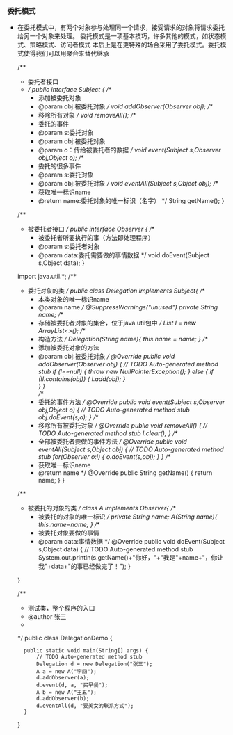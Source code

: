 ### 委托模式


- 在委托模式中，有两个对象参与处理同一个请求，接受请求的对象将请求委托给另一个对象来处理。
委托模式是一项基本技巧，许多其他的模式，如状态模式、策略模式、访问者模式 本质上是在更特殊的场合采用了委托模式。委托模式使得我们可以用聚合来替代继承


    /** 
     * 委托者接口
     *  */
    public interface Subject {
        /** 
         * 添加被委托对象
         * @param obj:被委托对象
         */
        void addObserver(Observer obj);
        /** 
         * 移除所有对象
         */
        void removeAll();
        /**
         * 委托的事件
         * @param s:委托对象   
         * @param obj:被委托对象
         * @param o：传给被委托者的数据
         */
        void event(Subject s,Observer obj,Object o);
        /**
         * 委托的很多事件
         * @param s:委托对象  
         * @param obj:被委托对象
         */
        void eventAll(Subject s,Object obj);
        /**
         * 获取唯一标识name
         * @return name:委托对象的唯一标识（名字）
         */
        String getName();
    }
    
    
    /**
     * 被委托者接口
     */
    public interface Observer {
        /**
         * 被委托者所要执行的事（方法即处理程序）
         * @param s:委托者对象
         * @param data:委托需要做的事情数据
         */
        void doEvent(Subject s,Object data);
    }
    
    import java.util.*;
    /**
     * 委托对象的类
     */
    public class Delegation implements Subject{
        /**
         * 本类对象的唯一标识name
         * @param name
         */
        @SuppressWarnings("unused")
        private String name;
        /**
         * 存储被委托者对象的集合，位于java.util包中
         */
        List<Observer> l = new ArrayList<>();
        /**
         * 构造方法
         */
        Delegation(String name){
            this.name = name;
        }
        /**
         * 添加被委托对象的方法
         * @param obj:被委托对象
         */
        @Override
        public void addObserver(Observer obj) {
            // TODO Auto-generated method stub
            if (l==null) {
                throw new NullPointerException();
            }
            else {
                if (!l.contains(obj)) {
                    l.add(obj);
                }    
            }
        }    
        /**
         * 委托的事件方法
         */
        @Override
        public void event(Subject s,Observer obj,Object o) {
            // TODO Auto-generated method stub
            obj.doEvent(s,o);
        }
        /**
         * 移除所有被委托对象
         */
        @Override
        public void removeAll() {
            // TODO Auto-generated method stub
            l.clear();
        }
        /**
         * 全部被委托者要做的事件方法
         */
        @Override
        public void eventAll(Subject s,Object obj) {
            // TODO Auto-generated method stub
            for(Observer o:l) {
                o.doEvent(s,obj);
            }
        }
        /**
         * 获取唯一标识name
         * @return name
         */
        @Override
        public String getName() {
            return name;
        }
    }
    
    /**
     * 被委托的对象的类
     */
    class A implements Observer{
        /**
         * 被委托的对象的唯一标识
         */
        private String name;
        A(String name){
            this.name=name;
        }
        /**
         * 被委托对象要做的事情
         * @param data:事情数据
         */
        @Override
        public void doEvent(Subject s,Object data) {
            // TODO Auto-generated method stub
            System.out.println(s.getName()+"你好，"+"我是"+name+"，你让我"+data+"的事已经做完了！");
        }
        
    }
    
    
    
    /**
     * 测试类，整个程序的入口
     * @author 张三
     *
     */
    public class DelegationDemo {
        
        public static void main(String[] args) {
            // TODO Auto-generated method stub
            Delegation d = new Delegation("张三");
            A a = new A("李四");
            d.addObserver(a);
            d.event(d, a, "买早餐");
            A b = new A("王五");
            d.addObserver(b);
            d.eventAll(d, "要美女的联系方式");
        }
    }